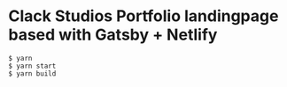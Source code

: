 # Clack Studios Portfolio landingpage based with Gatsby + Netlify

```
$ yarn
$ yarn start
$ yarn build
```
